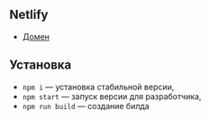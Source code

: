 ## Netlify

- [Домен](https://mellifluous-dodol-c108e6.netlify.app/)

## Установка

- `npm i` — установка стабильной версии,
- `npm start` — запуск версии для разработчика,
- `npm run build` — создание билда
